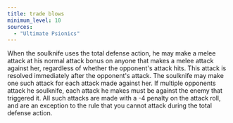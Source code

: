 ```yaml
---
title: trade blows
minimum_level: 10
sources:
  - "Ultimate Psionics"
---
```


When the soulknife uses the total defense action, he may make a melee attack at his normal attack bonus on anyone that makes a melee attack against her, regardless of whether the opponent's attack hits. This attack is resolved immediately after the opponent's attack. The soulknife may make one such attack for each attack made against her. If multiple opponents attack he soulknife, each attack he makes must be against the enemy that triggered it. All such attacks are made with a -4 penalty on the attack roll, and are an exception to the rule that you cannot attack during the total defense action.
